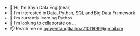- 👋 Hi, I’m Shyn Data Engi(near)
- 👀 I’m interested in Data, Python, SQL and Big Data Framework
- 🌱 I’m currently learning Python
- 💞️ I’m looking to collaborate on ...
- 📫 Reach me on nguyentangthaihoa21011999@gmail.cm
<!---
HoaNguyenCoder9x/HoaNguyenCoder9x is a ✨ special ✨ repository because its `README.md` (this file) appears on your GitHub profile.
You can click the Preview link to take a look at your changes.
--->
